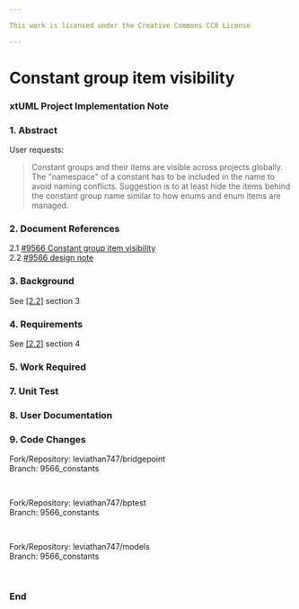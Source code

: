 ```yaml
---

This work is licensed under the Creative Commons CC0 License

---
```


# Constant group item visibility
### xtUML Project Implementation Note

### 1. Abstract

User requests:
> Constant groups and their items are visible across projects globally. The
> "namespace" of a constant has to be included in the name to avoid naming
> conflicts. Suggestion is to at least hide the items behind the constant group
> name similar to how enums and enum items are managed.

### 2. Document References

<a id="2.1"></a>2.1 [#9566 Constant group item visibility](https://support.onefact.net/issues/9566)  
<a id="2.2"></a>2.2 [#9566 design note](9566_constants_dnt.md)  

### 3. Background

See [[2.2]](#2.2) section 3

### 4. Requirements

See [[2.2]](#2.2) section 4

### 5. Work Required

### 7. Unit Test

### 8. User Documentation

### 9. Code Changes

Fork/Repository: leviathan747/bridgepoint  
Branch: 9566_constants  

<pre>

</pre>

Fork/Repository: leviathan747/bptest  
Branch: 9566_constants  

<pre>

</pre>

Fork/Repository: leviathan747/models  
Branch: 9566_constants  

<pre>

</pre>

### End

